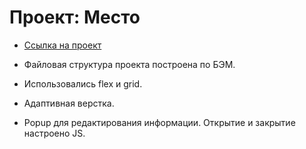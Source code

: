 # Проект: Место
* [Ссылка на проект](https://naome-turbo.github.io/mesto/index.html)

* Файловая структура проекта построена по БЭМ.
* Использовались flex и grid.
* Адаптивная верстка.
* Popup для редактирования информации. Открытие и закрытие настроено JS.
